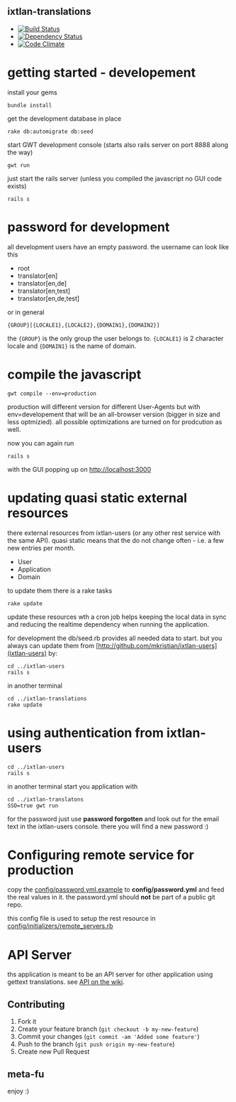 ixtlan-translations
-------------

* [![Build Status](https://secure.travis-ci.org/mkristian/ixtlan-translations.png)](http://travis-ci.org/mkristian/ixtlan-translations)
* [![Dependency Status](https://gemnasium.com/mkristian/ixtlan-translations.png)](https://gemnasium.com/mkristian/ixtlan-translations)
* [![Code Climate](https://codeclimate.com/badge.png)](https://codeclimate.com/github/mkristian/ixtlan-translations)

getting started - developement
==============================

install your gems

    bundle install

get the development database in place

    rake db:automigrate db:seed
	
start GWT development console (starts also rails server on port 8888 along the way)

	gwt run

just start the rails server (unless you compiled the javascript no GUI code exists)

    rails s

password for development
========================

all development users have an empty password. the username can look like this

* root
* translator[en]
* translator[en,de]
* translator[en,test]
* translator[en,de,test]
	
or in general

    {GROUP}[{LOCALE1},{LOCALE2},{DOMAIN1},{DOMAIN2}]
	
the `{GROUP}` is the only group the user belongs to. `{LOCALE1}` is 2 character locale and `{DOMAIN1}` is the name of domain.

compile the javascript
======================

    gwt compile --env=production

production will different version for different User-Agents but with env=developement that will be an all-browser version (bigger in size and less optmizied). all possible optimizations are turned on for prodcution as well.

now you can again run
  
    rails s

with the GUI popping up on [http://localhost:3000](http://localhost:3000)

updating quasi static external resources
========================================

there external resources from ixtlan-users (or any other rest service with the same API). quasi static means that the do not change often - i.e. a few new entries per month.

* User
* Application
* Domain

to update them there is a rake tasks

    rake update

update these resources wth a cron job helps keeping the local data in sync and reducing the realtime dependency when running the application.

for development the db/seed.rb provides all needed data to start. but you always can update them from [http://github.com/mkristian/ixtlan-users](ixtlan-users) by:

    cd ../ixtlan-users
    rails s
	
in another terminal
	
	cd ../ixtlan-translations
	rake update

using authentication from ixtlan-users
======================================

    cd ../ixtlan-users
    rails s
	
in another terminal start you application with

	cd ../ixtlan-translatons
	SSO=true gwt run

for the password just use **password forgotten** and look out for the email text in the ixtlan-users console. there you will find a new password :)

Configuring remote service for production
=========================================

copy the [config/password.yml.example](ixtlan-translations/tree/master/config/password.example.yml) to **config/password.yml** and feed the real values in it. the password.yml should **not** be part of a public git repo.

this config file is used to setup the rest resource in [config/initializers/remote_servers.rb](ixtlan-translations/tree/master/config/initializers/remote_servers.rb)

API Server
==========

ths application is meant to be an API server for other application using gettext translations. see [API on the wiki](ixtlan-translations/wiki/API).

Contributing
------------

1. Fork it
2. Create your feature branch (`git checkout -b my-new-feature`)
3. Commit your changes (`git commit -am 'Added some feature'`)
4. Push to the branch (`git push origin my-new-feature`)
5. Create new Pull Request

meta-fu
-------

enjoy :) 

